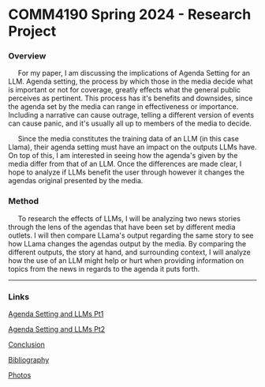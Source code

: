 # COMM4190 Spring 2024 - Research Project

### Overview

&nbsp;&nbsp; &nbsp;&nbsp;For my paper, I am discussing the implications of Agenda Setting for an LLM. Agenda setting, the process by which those in the media decide what is important or not for coverage, greatly effects what the general public perceives as pertinent. This process has it's benefits and downsides, since the agenda set by the media can range in effectiveness or importance. Including a narrative can cause outrage, telling a different version of events can cause panic, and it's usually all up to members of the media to decide.

&nbsp;&nbsp; &nbsp;&nbsp;Since the media constitutes the training data of an LLM (in this case Llama), their agenda setting must have an impact on the outputs LLMs have. On top of this, I am interested in seeing how the agenda's given by the media differ from that of an LLM. Once the differences are made clear, I hope to analyze if LLMs benefit the user through however it changes the agendas original presented by the media.

### Method

&nbsp;&nbsp; &nbsp;&nbsp;To research the effects of LLMs, I will be analyzing two news stories through the lens of the agendas that have been set by different media outlets. I will then compare LLama's output regarding the same story to see how LLama changes the agendas output by the media. By comparing the different outputs, the story at hand, and surrounding context, I will analyze how the use of an LLM might help or hurt when providing information on topics from the news in regards to the agenda it puts forth.

---
### Links 

[Agenda Setting and LLMs Pt1 ](1ResarchPaper.ipynb)

[Agenda Setting and LLMs Pt2 ](2ResarchPaper.ipynb)

[Conclusion](Conclusion.ipynb)

[Bibliography](Bibliography.md)

[Photos](Photos)


